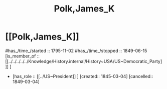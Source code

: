﻿---
aliases:
- Polk,James_K
- "James K. Polk"
- 
confidential: private
cssclasses: "private note"
draft: true
expiryDate: 
has_id_wikidata: Q11891
has_Template: '[[Extract~Note~Template]]'
isDeleted: false
isReadOnly: false
keywords: Polk,James_K
lang: en
layout: 
license: (c)copyrighted
linkTitle: Polk,James_K
publish: false
publishDate: 
tags:
- 
title: Polk,James_K
type: private_note
---

# [[Polk,James_K]] 

#has_/time_/started :: 1795-11-02
#has_/time_/stopped  :: 1849-06-15
[is_member_of ::[[../../../../../Knowledge/History.internal/History~USA/US~Democratic_Party]]] ]  

-   [has_role :: [[../US~President]] ] [created:: 1845-03-04]  [cancelled:: 1849-03-04]  


